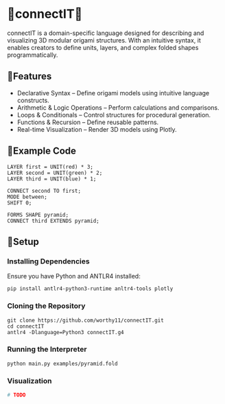 # 🔺connectIT🔺

connectIT is a domain-specific language designed for describing and visualizing 3D modular origami structures. With an intuitive syntax, it enables creators to define units, layers, and complex folded shapes programmatically. <br />

## 🔺Features
- Declarative Syntax – Define origami models using intuitive language constructs.
- Arithmetic & Logic Operations – Perform calculations and comparisons.
- Loops & Conditionals – Control structures for procedural generation.
- Functions & Recursion – Define reusable patterns.
- Real-time Visualization – Render 3D models using Plotly. <br />

## 🔺Example Code
```
LAYER first = UNIT(red) * 3;
LAYER second = UNIT(green) * 2;
LAYER third = UNIT(blue) * 1;

CONNECT second TO first;
MODE between;
SHIFT 0;

FORMS SHAPE pyramid;
CONNECT third EXTENDS pyramid;
```

## 🔺Setup
### Installing Dependencies

Ensure you have Python and ANTLR4 installed:

```
pip install antlr4-python3-runtime anltr4-tools plotly
```

### Cloning the Repository

```
git clone https://github.com/worthy11/connectIT.git
cd connectIT
antlr4 -Dlanguage=Python3 connectIT.g4
```

### Running the Interpreter

```
python main.py examples/pyramid.fold
```

### Visualization
```py
# TODO
```
